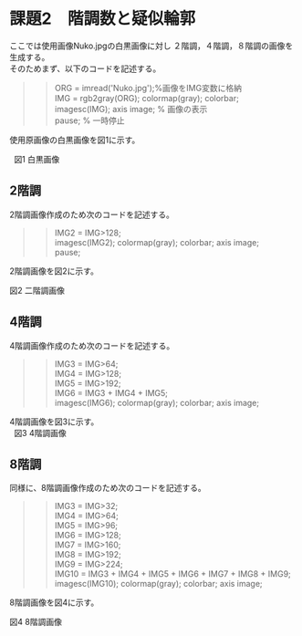 # 課題2　階調数と疑似輪郭  
ここでは使用画像Nuko.jpgの白黒画像に対し 
２階調，４階調，８階調の画像を生成する。  
そのためまず、以下のコードを記述する。  
  
>> ORG = imread('Nuko.jpg');%画像をIMG変数に格納  
>> IMG = rgb2gray(ORG); colormap(gray); colorbar;  
>> imagesc(IMG); axis image; % 画像の表示  
>> pause; % 一時停止  
  
使用原画像の白黒画像を図1に示す。  
  
  
図1 白黒画像  
  
## 2階調  
2階調画像作成のため次のコードを記述する。  
  
>> IMG2 = IMG>128;  
>> imagesc(IMG2); colormap(gray); colorbar;  axis image;  
>> pause;  
  
2階調画像を図2に示す。  
  

図2 二階調画像  
  
## 4階調  
4階調画像作成のため次のコードを記述する。   
  
>> IMG3 = IMG>64;  
>> IMG4 = IMG>128;  
>> IMG5 = IMG>192;  
>> IMG6 = IMG3 + IMG4 + IMG5;  
>> imagesc(IMG6); colormap(gray); colorbar;  axis image;  
  
  
4階調画像を図3に示す。  
  
図3 4階調画像  
  
## 8階調  
同様に、8階調画像作成のため次のコードを記述する。 
  
>> IMG3 = IMG>32;  
>> IMG4 = IMG>64;  
>> IMG5 = IMG>96;  
>> IMG6 = IMG>128;  
>> IMG7 = IMG>160;  
>> IMG8 = IMG>192;  
>> IMG9 = IMG>224;  
>> IMG10 = IMG3 + IMG4 + IMG5 + IMG6 + IMG7 + IMG8 + IMG9;  
>> imagesc(IMG10); colormap(gray); colorbar;  axis image;  
  
8階調画像を図4に示す。  
  
  
図4 8階調画像

